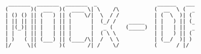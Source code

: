 <pre>
 _______  _______  _______  _                   ______   _______ _________ _______ 
(       )(  ___  )(  ____ \| \    /\           (  __  \ (  ___  )\__   __/(  ___  )
| () () || (   ) || (    \/|  \  / /           | (  \  )| (   ) |   ) (   | (   ) |
| || || || |   | || |      |  (_/ /    _____   | |   ) || (___) |   | |   | (___) |
| |(_)| || |   | || |      |   _ (    (_____)  | |   | ||  ___  |   | |   |  ___  |
| |   | || |   | || |      |  ( \ \            | |   ) || (   ) |   | |   | (   ) |
| )   ( || (___) || (____/\|  /  \ \           | (__/  )| )   ( |   | |   | )   ( |
|/     \|(_______)(_______/|_/    \/           (______/ |/     \|   )_(   |/     \|  
</pre>


